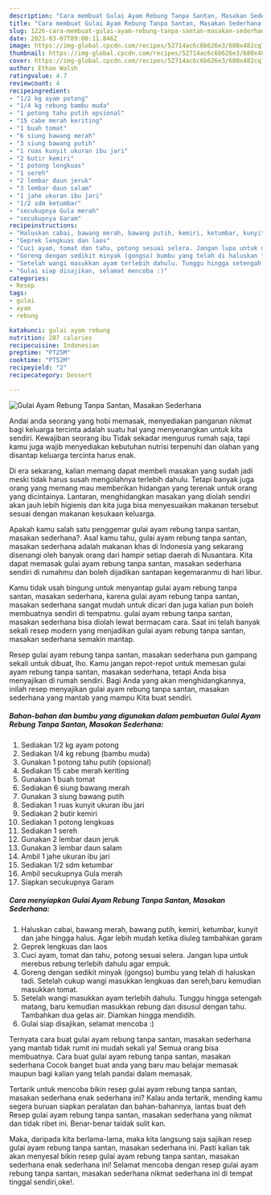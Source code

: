 ```yaml
---
description: "Cara membuat Gulai Ayam Rebung Tanpa Santan, Masakan Sederhana yang enak dan Mudah Dibuat"
title: "Cara membuat Gulai Ayam Rebung Tanpa Santan, Masakan Sederhana yang enak dan Mudah Dibuat"
slug: 1226-cara-membuat-gulai-ayam-rebung-tanpa-santan-masakan-sederhana-yang-enak-dan-mudah-dibuat
date: 2021-03-07T09:00:11.846Z
image: https://img-global.cpcdn.com/recipes/52714ac6c6b626e3/680x482cq70/gulai-ayam-rebung-tanpa-santan-masakan-sederhana-foto-resep-utama.jpg
thumbnail: https://img-global.cpcdn.com/recipes/52714ac6c6b626e3/680x482cq70/gulai-ayam-rebung-tanpa-santan-masakan-sederhana-foto-resep-utama.jpg
cover: https://img-global.cpcdn.com/recipes/52714ac6c6b626e3/680x482cq70/gulai-ayam-rebung-tanpa-santan-masakan-sederhana-foto-resep-utama.jpg
author: Ethan Walsh
ratingvalue: 4.7
reviewcount: 4
recipeingredient:
- "1/2 kg ayam potong"
- "1/4 kg rebung bambu muda"
- "1 potong tahu putih opsional"
- "15 cabe merah keriting"
- "1 buah tomat"
- "6 siung bawang merah"
- "3 siung bawang putih"
- "1 ruas kunyit ukuran ibu jari"
- "2 butir kemiri"
- "1 potong lengkuas"
- "1 sereh"
- "2 lembar daun jeruk"
- "3 lembar daun salam"
- "1 jahe ukuran ibu jari"
- "1/2 sdm ketumbar"
- "secukupnya Gula merah"
- "secukupnya Garam"
recipeinstructions:
- "Haluskan cabai, bawang merah, bawang putih, kemiri, ketumbar, kunyit dan jahe hingga halus. Agar lebih mudah ketika diuleg tambahkan garam"
- "Geprek lengkuas dan laos"
- "Cuci ayam, tomat dan tahu, potong sesuai selera. Jangan lupa untuk merebus rebung terlebih dahulu agar empuk."
- "Goreng dengan sedikit minyak (gongso) bumbu yang telah di haluskan tadi. Setelah cukup wangi masukkan lengkuas dan sereh,baru kemudian masukkan tomat."
- "Setelah wangi masukkan ayam terlebih dahulu. Tunggu hingga setengah matang, baru kemudian masukkan rebung dan disusul dengan tahu. Tambahkan dua gelas air. Diamkan hingga mendidih."
- "Gulai siap disajikan, selamat mencoba :)"
categories:
- Resep
tags:
- gulai
- ayam
- rebung

katakunci: gulai ayam rebung 
nutrition: 287 calories
recipecuisine: Indonesian
preptime: "PT25M"
cooktime: "PT52M"
recipeyield: "2"
recipecategory: Dessert

---
```



![Gulai Ayam Rebung Tanpa Santan, Masakan Sederhana](https://img-global.cpcdn.com/recipes/52714ac6c6b626e3/680x482cq70/gulai-ayam-rebung-tanpa-santan-masakan-sederhana-foto-resep-utama.jpg)

Andai anda seorang yang hobi memasak, menyediakan panganan nikmat bagi keluarga tercinta adalah suatu hal yang menyenangkan untuk kita sendiri. Kewajiban seorang ibu Tidak sekadar mengurus rumah saja, tapi kamu juga wajib menyediakan kebutuhan nutrisi terpenuhi dan olahan yang disantap keluarga tercinta harus enak.

Di era  sekarang, kalian memang dapat membeli masakan yang sudah jadi meski tidak harus susah mengolahnya terlebih dahulu. Tetapi banyak juga orang yang memang mau memberikan hidangan yang terenak untuk orang yang dicintainya. Lantaran, menghidangkan masakan yang diolah sendiri akan jauh lebih higienis dan kita juga bisa menyesuaikan makanan tersebut sesuai dengan makanan kesukaan keluarga. 



Apakah kamu salah satu penggemar gulai ayam rebung tanpa santan, masakan sederhana?. Asal kamu tahu, gulai ayam rebung tanpa santan, masakan sederhana adalah makanan khas di Indonesia yang sekarang disenangi oleh banyak orang dari hampir setiap daerah di Nusantara. Kita dapat memasak gulai ayam rebung tanpa santan, masakan sederhana sendiri di rumahmu dan boleh dijadikan santapan kegemaranmu di hari libur.

Kamu tidak usah bingung untuk menyantap gulai ayam rebung tanpa santan, masakan sederhana, karena gulai ayam rebung tanpa santan, masakan sederhana sangat mudah untuk dicari dan juga kalian pun boleh membuatnya sendiri di tempatmu. gulai ayam rebung tanpa santan, masakan sederhana bisa diolah lewat bermacam cara. Saat ini telah banyak sekali resep modern yang menjadikan gulai ayam rebung tanpa santan, masakan sederhana semakin mantap.

Resep gulai ayam rebung tanpa santan, masakan sederhana pun gampang sekali untuk dibuat, lho. Kamu jangan repot-repot untuk memesan gulai ayam rebung tanpa santan, masakan sederhana, tetapi Anda bisa menyajikan di rumah sendiri. Bagi Anda yang akan menghidangkannya, inilah resep menyajikan gulai ayam rebung tanpa santan, masakan sederhana yang mantab yang mampu Kita buat sendiri.

<!--inarticleads1-->

##### Bahan-bahan dan bumbu yang digunakan dalam pembuatan Gulai Ayam Rebung Tanpa Santan, Masakan Sederhana:

1. Sediakan 1/2 kg ayam potong
1. Sediakan 1/4 kg rebung (bambu muda)
1. Gunakan 1 potong tahu putih (opsional)
1. Sediakan 15 cabe merah keriting
1. Gunakan 1 buah tomat
1. Sediakan 6 siung bawang merah
1. Gunakan 3 siung bawang putih
1. Sediakan 1 ruas kunyit ukuran ibu jari
1. Sediakan 2 butir kemiri
1. Sediakan 1 potong lengkuas
1. Sediakan 1 sereh
1. Gunakan 2 lembar daun jeruk
1. Gunakan 3 lembar daun salam
1. Ambil 1 jahe ukuran ibu jari
1. Sediakan 1/2 sdm ketumbar
1. Ambil secukupnya Gula merah
1. Siapkan secukupnya Garam




<!--inarticleads2-->

##### Cara menyiapkan Gulai Ayam Rebung Tanpa Santan, Masakan Sederhana:

1. Haluskan cabai, bawang merah, bawang putih, kemiri, ketumbar, kunyit dan jahe hingga halus. Agar lebih mudah ketika diuleg tambahkan garam
1. Geprek lengkuas dan laos
1. Cuci ayam, tomat dan tahu, potong sesuai selera. Jangan lupa untuk merebus rebung terlebih dahulu agar empuk.
1. Goreng dengan sedikit minyak (gongso) bumbu yang telah di haluskan tadi. Setelah cukup wangi masukkan lengkuas dan sereh,baru kemudian masukkan tomat.
1. Setelah wangi masukkan ayam terlebih dahulu. Tunggu hingga setengah matang, baru kemudian masukkan rebung dan disusul dengan tahu. Tambahkan dua gelas air. Diamkan hingga mendidih.
1. Gulai siap disajikan, selamat mencoba :)




Ternyata cara buat gulai ayam rebung tanpa santan, masakan sederhana yang mantab tidak rumit ini mudah sekali ya! Semua orang bisa membuatnya. Cara buat gulai ayam rebung tanpa santan, masakan sederhana Cocok banget buat anda yang baru mau belajar memasak maupun bagi kalian yang telah pandai dalam memasak.

Tertarik untuk mencoba bikin resep gulai ayam rebung tanpa santan, masakan sederhana enak sederhana ini? Kalau anda tertarik, mending kamu segera buruan siapkan peralatan dan bahan-bahannya, lantas buat deh Resep gulai ayam rebung tanpa santan, masakan sederhana yang nikmat dan tidak ribet ini. Benar-benar taidak sulit kan. 

Maka, daripada kita berlama-lama, maka kita langsung saja sajikan resep gulai ayam rebung tanpa santan, masakan sederhana ini. Pasti kalian tak akan menyesal bikin resep gulai ayam rebung tanpa santan, masakan sederhana enak sederhana ini! Selamat mencoba dengan resep gulai ayam rebung tanpa santan, masakan sederhana nikmat sederhana ini di tempat tinggal sendiri,oke!.

